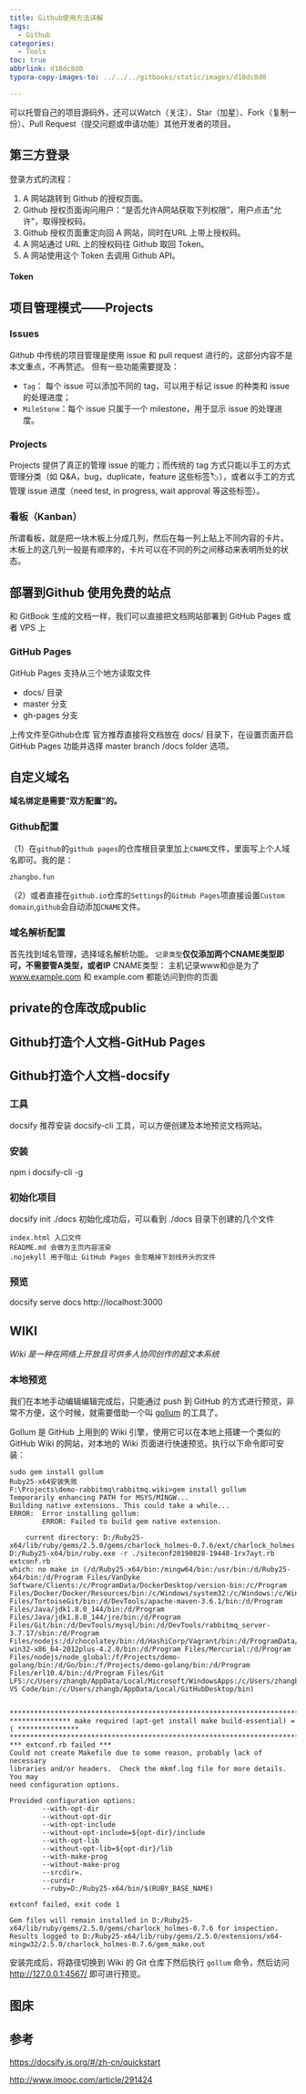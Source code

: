 ```yaml
---
title: Github使用方法详解
tags:
  - Github
categories:
  - Tools
toc: true
abbrlink: d18dc8d0
typora-copy-images-to: ../../../gitbooks/static/images/d18dc8d0

---
```


可以托管自己的项目源码外，还可以Watch（关注）、Star（加星）、Fork（复制一份）、Pull Request（提交问题或申请功能）其他开发者的项目。 



## 第三方登录

登录方式的流程：

1. A 网站跳转到 Github 的授权页面。
2. Github 授权页面询问用户：“是否允许A网站获取下列权限”，用户点击“允许”，取得授权码。
3. Github 授权页面重定向回 A 网站，同时在URL 上带上授权码。
4. A 网站通过 URL 上的授权码往 Github 取回 Token。
5. A 网站使用这个 Token 去调用 Github API。

#### Token



## 项目管理模式——Projects

### Issues

Github 中传统的项目管理是使用 issue 和 pull request 进行的，这部分内容不是本文重点，不再赘述。 但有一些功能需要提及：

- `Tag`： 每个 issue 可以添加不同的 tag，可以用于标记 issue 的种类和 issue 的处理进度；
- `MileStone`：每个 issue 只属于一个 milestone，用于显示 issue 的处理进度。

### Projects

Projects 提供了真正的管理 issue 的能力；而传统的 tag 方式只能以手工的方式管理分类（如 Q&A，bug，duplicate，feature 这些标签🏷），或者以手工的方式管理 issue 进度（need test, in progress, wait approval 等这些标签）。

### 看板（Kanban）

所谓看板，就是把一块木板上分成几列，然后在每一列上贴上不同内容的卡片。 木板上的这几列一般是有顺序的，卡片可以在不同的列之间移动来表明所处的状态。



## 部署到Github 使用免费的站点

和 GitBook 生成的文档一样，我们可以直接把文档网站部署到 GitHub Pages 或者 VPS 上

### GitHub Pages

GitHub Pages 支持从三个地方读取文件

- docs/ 目录
- master 分支
- gh-pages 分支

上传文件至Github仓库  官方推荐直接将文档放在 docs/ 目录下，在设置页面开启 GitHub Pages 功能并选择 master branch /docs folder 选项。

## 自定义域名

**域名绑定是需要“双方配置”的。**

### Github配置

（1）在`github`的`github pages`的仓库根目录里加上`CNAME`文件，里面写上个人域名即可。我的是：

```
zhangbo.fun
```

（2）或者直接在`github.io`仓库的`Settings`的`GitHub Pages`项直接设置`Custom domain`,`github`会自动添加`CNAME`文件。

### 域名解析配置

首先找到域名管理，选择域名解析功能。
`记录类型`**仅仅添加两个CNAME类型即可，不需要管A类型，或者IP**
CNAME类型：
主机记录www和@是为了 www.example.com 和 example.com 都能访问到你的页面



## private的仓库改成public





## Github打造个人文档-GitHub Pages





## Github打造个人文档-docsify

### 工具

docsify 推荐安装 docsify-cli 工具，可以方便创建及本地预览文档网站。

### 安装

npm i docsify-cli -g

### 初始化项目

docsify init ./docs
初始化成功后，可以看到 ./docs 目录下创建的几个文件

```
index.html 入口文件
README.md 会做为主页内容渲染
.nojekyll 用于阻止 GitHub Pages 会忽略掉下划线开头的文件
```

### 预览

docsify serve docs
http://localhost:3000

## WIKI

*Wiki 是一种在网络上开放且可供多人协同创作的超文本系统*

### 本地预览

我们在本地手动编辑编辑完成后，只能通过 push 到 GitHub 的方式进行预览，非常不方便，这个时候，就需要借助一个叫 [gollum](https://github.com/gollum/gollum) 的工具了。

Gollum 是 GitHub 上用到的 Wiki 引擎，使用它可以在本地上搭建一个类似的GitHub Wiki 的网站，对本地的 Wiki 页面进行快速预览。执行以下命令即可安装：

```
sudo gem install gollum
Ruby25-x64安装失败
F:\Projects\demo-rabbitmq\rabbitmq.wiki>gem install gollum
Temporarily enhancing PATH for MSYS/MINGW...
Building native extensions. This could take a while...
ERROR:  Error installing gollum:
        ERROR: Failed to build gem native extension.

    current directory: D:/Ruby25-x64/lib/ruby/gems/2.5.0/gems/charlock_holmes-0.7.6/ext/charlock_holmes
D:/Ruby25-x64/bin/ruby.exe -r ./siteconf20190828-19448-1rx7ayt.rb extconf.rb
which: no make in (/d/Ruby25-x64/bin:/mingw64/bin:/usr/bin:/d/Ruby25-x64/bin:/d/Program Files/VanDyke Software/Clients:/c/ProgramData/DockerDesktop/version-bin:/c/Program Files/Docker/Docker/Resources/bin:/c/Windows/system32:/c/Windows:/c/Windows/System32/Wbem:/c/Windows/System32/WindowsPowerShell/v1.0:/c/Windows/System32/OpenSSH:/d/Program Files/TortoiseGit/bin:/d/DevTools/apache-maven-3.6.1/bin:/d/Program Files/Java/jdk1.8.0_144/bin:/d/Program Files/Java/jdk1.8.0_144/jre/bin:/d/Program Files/Git/bin:/d/DevTools/mysql/bin:/d/DevTools/rabbitmq_server-3.7.17/sbin:/d/Program Files/nodejs:/d/chocolatey/bin:/d/HashiCorp/Vagrant/bin:/d/ProgramData/Anaconda3:/d/ProgramData/Anaconda3/Scripts:/d/ProgramData/Anaconda3/Library/bin:/d/DevTools/mongodb-win32-x86_64-2012plus-4.2.0/bin:/d/Program Files/Mercurial:/d/Program Files/nodejs/node_global:/f/Projects/demo-golang/bin:/d/Go/bin:/f/Projects/demo-golang/bin:/d/Program Files/erl10.4/bin:/d/Program Files/Git LFS:/c/Users/zhangb/AppData/Local/Microsoft/WindowsApps:/c/Users/zhangb/AppData/Roaming/npm:/c/Users/zhangb/AppData/Local/Programs/Microsoft VS Code/bin:/c/Users/zhangb/AppData/Local/GitHubDesktop/bin)


***************************************************************************************
*************** make required (apt-get install make build-essential) =( ***************
***************************************************************************************
*** extconf.rb failed ***
Could not create Makefile due to some reason, probably lack of necessary
libraries and/or headers.  Check the mkmf.log file for more details.  You may
need configuration options.

Provided configuration options:
        --with-opt-dir
        --without-opt-dir
        --with-opt-include
        --without-opt-include=${opt-dir}/include
        --with-opt-lib
        --without-opt-lib=${opt-dir}/lib
        --with-make-prog
        --without-make-prog
        --srcdir=.
        --curdir
        --ruby=D:/Ruby25-x64/bin/$(RUBY_BASE_NAME)

extconf failed, exit code 1

Gem files will remain installed in D:/Ruby25-x64/lib/ruby/gems/2.5.0/gems/charlock_holmes-0.7.6 for inspection.
Results logged to D:/Ruby25-x64/lib/ruby/gems/2.5.0/extensions/x64-mingw32/2.5.0/charlock_holmes-0.7.6/gem_make.out
```

安装完成后，将路径切换到 Wiki 的 Git 仓库下然后执行 `gollum` 命令，然后访问 http://127.0.0.1:4567/ 即可进行预览。

## 图床



## 参考

https://docsify.js.org/#/zh-cn/quickstart

http://www.imooc.com/article/291424